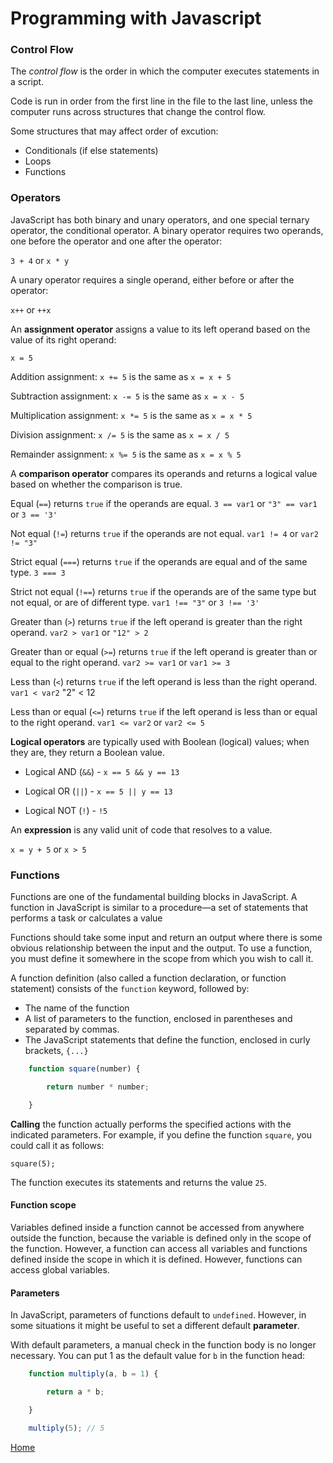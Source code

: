 # Programming with Javascript

### Control Flow

The *control flow* is the order in which the computer executes statements in a script.

Code is run in order from the first line in the file to the last line, unless the computer runs across structures that change the control flow.

Some structures that may affect order of excution:

- Conditionals (if else statements)
- Loops
- Functions

### Operators

JavaScript has both binary and unary operators, and one special ternary operator, the conditional operator. A binary operator requires two operands, one before the operator and one after the operator:

`3 + 4` or `x * y`

A unary operator requires a single operand, either before or after the operator:

`x++` or `++x`

An **assignment operator** assigns a value to its left operand based on the value of its right operand:

`x = 5`

Addition assignment: `x += 5` is the same as `x = x + 5`

Subtraction assignment: `x -= 5` is the same as `x = x - 5`

Multiplication assignment: `x *= 5` is the same as `x = x * 5`

Division assignment: `x /= 5` is the same as `x = x / 5`

Remainder assignment: `x %= 5` is the same as `x = x % 5`

A **comparison operator** compares its operands and returns a logical value based on whether the comparison is true.

Equal (`==`) returns `true` if the operands are equal. `3 == var1` or `"3" == var1` or `3 == '3'`

Not equal (`!=`) returns `true` if the operands are not equal. `var1 != 4` or `var2 != "3"`

Strict equal (`===`) returns `true` if the operands are equal and of the same type. `3 === 3`

Strict not equal (`!==`) returns `true` if the operands are of the same type but not equal, or are of different type. `var1 !== "3"` or 
`3 !== '3'`

Greater than (`>`) returns `true` if the left operand is greater than the right operand. `var2 > var1` or `"12" > 2`

Greater than or equal (`>=`) returns `true` if the left operand is greater than or equal to the right operand. `var2 >= var1` or `var1 >= 3`

Less than (`<`)	returns `true` if the left operand is less than the right operand. `var1 < var2`
"2" < 12

Less than or equal (`<=`) returns `true` if the left operand is less than or equal to the right operand. `var1 <= var2` or `var2 <= 5`

**Logical operators** are typically used with Boolean (logical) values; when they are, they return a Boolean value.

- Logical AND (`&&`) - `x == 5 && y == 13`

- Logical OR (`||`) - `x == 5 || y == 13`

- Logical NOT (`!`) - `!5`

An **expression** is any valid unit of code that resolves to a value.

`x = y + 5` or `x > 5`

### Functions

Functions are one of the fundamental building blocks in JavaScript. A function in JavaScript is similar to a procedure—a set of statements that performs a task or calculates a value

Functions should take some input and return an output where there is some obvious relationship between the input and the output. To use a function, you must define it somewhere in the scope from which you wish to call it.

A function definition (also called a function declaration, or function statement) consists of the `function` keyword, followed by:

- The name of the function
- A list of parameters to the function, enclosed in parentheses and separated by commas.
- The JavaScript statements that define the function, enclosed in curly brackets, `{...}`

```javascript
    function square(number) {

        return number * number;

    }
```

**Calling** the function actually performs the specified actions with the indicated parameters. For example, if you define the function `square`, you could call it as follows:

`square(5);`

The function executes its statements and returns the value `25`.

#### Function scope

Variables defined inside a function cannot be accessed from anywhere outside the function, because the variable is defined only in the scope of the function. However, a function can access all variables and functions defined inside the scope in which it is defined. However, functions can access global variables.

#### Parameters

In JavaScript, parameters of functions default to `undefined`. However, in some situations it might be useful to set a different default **parameter**.

With default parameters, a manual check in the function body is no longer necessary. You can put 1 as the default value for `b` in the function head:

```javascript
    function multiply(a, b = 1) {

        return a * b;

    }

    multiply(5); // 5
```

[Home](README.md)